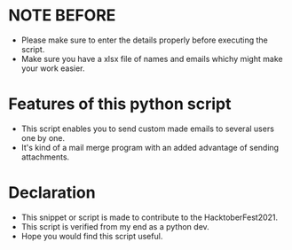 # NOTE BEFORE
- Please make sure to enter the details properly before executing the script.
- Make sure you have a xlsx file of names and emails whichy might make your work easier.
# Features of this python script
- This script enables you to send custom made emails to several users one by one.
- It's kind of a mail merge program with an added advantage of sending attachments.
# Declaration
- This snippet or script is made to contribute to the HacktoberFest2021.
- This script is verified from my end as a python dev.
- Hope you would find this script useful.